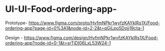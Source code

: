 # UI-UI-Food-ordering-app-
Prototype-  https://www.figma.com/proto/HvfmNPkr1wyfzKAYklRs1X/Food-ordering-app?page-id=0%3A1&node-id=2-2&t=qGiLpo5Dojj19cta-1


Design - https://www.figma.com/design/HvfmNPkr1wyfzKAYklRs1X/Food-ordering-app?node-id=0-1&t=srTjDI06LxL53W24-1
